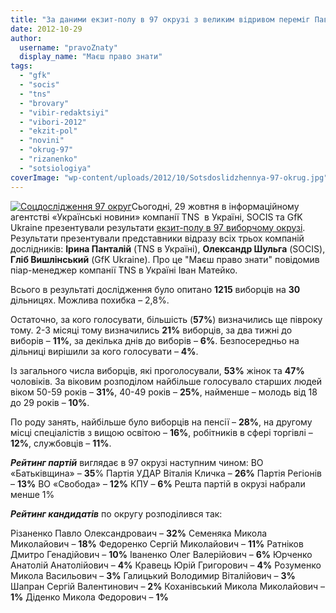 ```yaml
---
title: "За даними екзит-полу в 97 окрузі з великим відривом переміг Павло Різаненко"
date: 2012-10-29
author: 
  username: "pravoZnaty"
  display_name: "Маєш право знати"
tags: 
  - "gfk"
  - "socis"
  - "tns"
  - "brovary"
  - "vibir-redaktsiyi"
  - "vibori-2012"
  - "ekzit-pol"
  - "novini"
  - "okrug-97"
  - "rizanenko"
  - "sotsiologiya"
coverImage: "wp-content/uploads/2012/10/Sotsdoslidzhennya-97-okrug.jpg"
---
```


[![](https://mpz.brovary.org/wp-content/uploads/2012/10/Sotsdoslidzhennya-97-okrug.jpg "Соцдослідження 97 округ")](https://mpz.brovary.org/wp-content/uploads/2012/10/Sotsdoslidzhennya-97-okrug.jpg)Сьогодні, 29 жовтня в інформаційному агентстві «Українські новини» компанії TNS  в Україні, SOCIS та GfK Ukraine презентували результати [екзит-полу в 97 виборчому окрузі](https://mpz.brovary.org/ekzit-pol-u-den-viboriv-u-97-okruzi-provedut-providni-sotsiologichni-kompaniyi-tns-gfk-ta-socis/). Результати презентували представники відразу всіх трьох компаній дослідників: **Ірина Панталій** (TNS в Україні), **Олександр Шульга** (SOCIS), **Гліб Вишлінський** (GfK Ukraine). Про це "Маєш право знати" повідомив піар-менеджер компанії TNS в Україні Іван Матейко.

Всього в результаті дослідження було опитано **1215** виборців на **30** дільницях. Можлива похибка – 2,8%.

Остаточно, за кого голосувати, більшість (**57%**) визначились ще півроку тому. 2-3 місяці тому визначились **21%** виборців, за два тижні до виборів – **11%**, за декілька днів до виборів – **6%**. Безпосередньо на дільниці вирішили за кого голосувати – **4%**.

Із загального числа виборців, які проголосували, **53%** жінок та **47%** чоловіків. За віковим розподілом найбільше голосувало старших людей віком 50-59 років – **31%**, 40-49 років – **25%**, найменше – молодь від 18 до 29 років – **10%**.

По роду занять, найбільше було виборців на пенсії – **28%**, на другому місці спеціалістів з вищою освітою – **16%**, робітників в сфері торгівлі – **12%**, службовців – **11%**.

_**Рейтинг партій**_ виглядає в 97 окрузі наступним чином: ВО «Батьківщина» – **35**% Партія УДАР Віталія Кличка – **26%** Партія Регіонів – **13%** ВО «Свобода» – **12%** КПУ – **6%** Решта партій в окрузі набрали менше 1%

_**Рейтинг кандидатів**_ по округу розподілився так:

Різаненко Павло Олександроваич – **32%** Семеняка Микола Миколайович – **18%** Федоренко Сергій Миколайович – **11%** Ратніков Дмитро Генадійович – **10%** Іваненко Олег Валерійович – **6%** Юрченко Анатолій Анатолійович – **4%** Кравець Юрій Григорович – **4%** Розуменко Микола Васильович – **3%** Галицький Володимир Віталійович – **3%** Шапран Сергій Валентинович – **2%** Коханівський Микола Миколайович – **1%** Діденко Микола Федорович – **1%**
